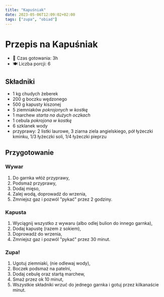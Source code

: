 ```yaml
---
title: "Kapuśniak"
date: 2023-05-06T12:09:02+02:00
tags: ["zupa", "obiad"]
---
```


# Przepis na Kapuśniak

- 🍳 Czas gotowania: 3h
- 🍽️ Liczba porcji: 6

## Składniki

- 1 kg chudych żeberek
- 200 g boczku wędzonego
- 500 g kapusty kiszonej
- 5 ziemniaków _pokrojonych w kostkę_
- 1 marchew _starta na dużych oczkach_
- 1 cebula _pokrojona w kostkę_
- 6 szklanek wody
- przyprawy: 2 listki laurowe, 3 ziarna ziela angielskiego, pół łyżeczki kminku, 1/3 łyżeczki soli, 1/4 łyżeczki pieprzu

## Przygotowanie

### Wywar

1. Do garnka włóż przyprawy,
1. Podsmaż przyprawy,
1. Dodaj mięso,
1. Zalej wodą, doprowadź do wrzenia,
1. Zmniejsz gaz i pozwól "pykać" przez 2 godziny.

### Kapusta

1. Wyciągnij wszystko z wywaru (albo odlej bulion do innego garnka),
1. Dodaj kapustę (razem z sokiem),
1. Doprowadź do wrzenia,
1. Zmniejsz gaz i pozwól "pykać" przez 30 minut.

### Zupa!

1. Ugotuj ziemniaki, (nie odlewaj wody),
1. Boczek podsmaż na patelni,
1. Dodaj cebulę oraz startą marchew,
1. Smaż przez ok 10 minut,
1. Wszystkie składniki wrzuć do jednego garnka i gotuj przez kilkanaście minut.

